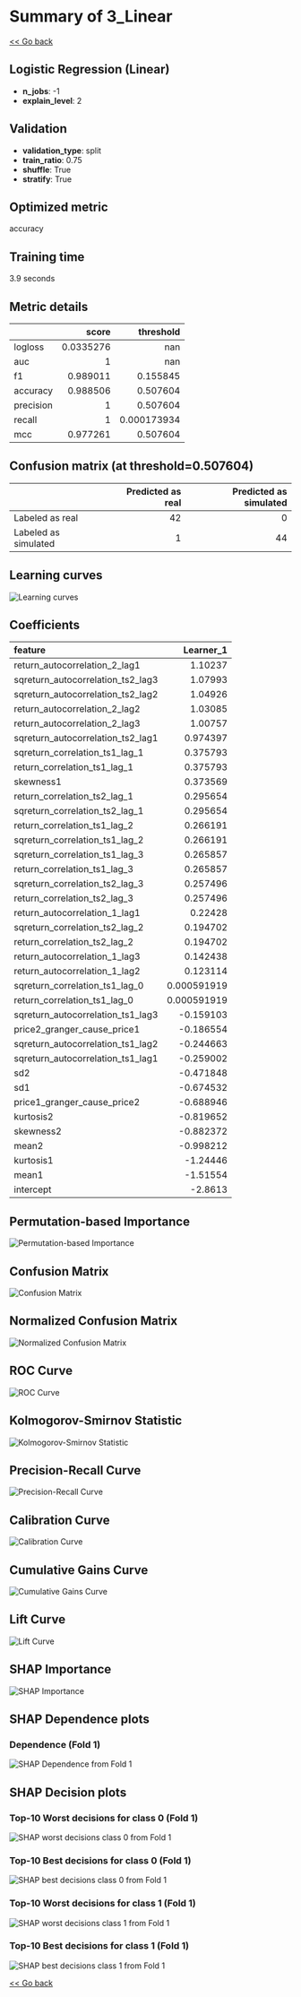 # Summary of 3_Linear

[<< Go back](../README.md)


## Logistic Regression (Linear)
- **n_jobs**: -1
- **explain_level**: 2

## Validation
 - **validation_type**: split
 - **train_ratio**: 0.75
 - **shuffle**: True
 - **stratify**: True

## Optimized metric
accuracy

## Training time

3.9 seconds

## Metric details
|           |     score |     threshold |
|:----------|----------:|--------------:|
| logloss   | 0.0335276 | nan           |
| auc       | 1         | nan           |
| f1        | 0.989011  |   0.155845    |
| accuracy  | 0.988506  |   0.507604    |
| precision | 1         |   0.507604    |
| recall    | 1         |   0.000173934 |
| mcc       | 0.977261  |   0.507604    |


## Confusion matrix (at threshold=0.507604)
|                      |   Predicted as real |   Predicted as simulated |
|:---------------------|--------------------:|-------------------------:|
| Labeled as real      |                  42 |                        0 |
| Labeled as simulated |                   1 |                       44 |

## Learning curves
![Learning curves](learning_curves.png)

## Coefficients
| feature                           |    Learner_1 |
|:----------------------------------|-------------:|
| return_autocorrelation_2_lag1     |  1.10237     |
| sqreturn_autocorrelation_ts2_lag3 |  1.07993     |
| sqreturn_autocorrelation_ts2_lag2 |  1.04926     |
| return_autocorrelation_2_lag2     |  1.03085     |
| return_autocorrelation_2_lag3     |  1.00757     |
| sqreturn_autocorrelation_ts2_lag1 |  0.974397    |
| sqreturn_correlation_ts1_lag_1    |  0.375793    |
| return_correlation_ts1_lag_1      |  0.375793    |
| skewness1                         |  0.373569    |
| return_correlation_ts2_lag_1      |  0.295654    |
| sqreturn_correlation_ts2_lag_1    |  0.295654    |
| return_correlation_ts1_lag_2      |  0.266191    |
| sqreturn_correlation_ts1_lag_2    |  0.266191    |
| sqreturn_correlation_ts1_lag_3    |  0.265857    |
| return_correlation_ts1_lag_3      |  0.265857    |
| sqreturn_correlation_ts2_lag_3    |  0.257496    |
| return_correlation_ts2_lag_3      |  0.257496    |
| return_autocorrelation_1_lag1     |  0.22428     |
| sqreturn_correlation_ts2_lag_2    |  0.194702    |
| return_correlation_ts2_lag_2      |  0.194702    |
| return_autocorrelation_1_lag3     |  0.142438    |
| return_autocorrelation_1_lag2     |  0.123114    |
| sqreturn_correlation_ts1_lag_0    |  0.000591919 |
| return_correlation_ts1_lag_0      |  0.000591919 |
| sqreturn_autocorrelation_ts1_lag3 | -0.159103    |
| price2_granger_cause_price1       | -0.186554    |
| sqreturn_autocorrelation_ts1_lag2 | -0.244663    |
| sqreturn_autocorrelation_ts1_lag1 | -0.259002    |
| sd2                               | -0.471848    |
| sd1                               | -0.674532    |
| price1_granger_cause_price2       | -0.688946    |
| kurtosis2                         | -0.819652    |
| skewness2                         | -0.882372    |
| mean2                             | -0.998212    |
| kurtosis1                         | -1.24446     |
| mean1                             | -1.51554     |
| intercept                         | -2.8613      |


## Permutation-based Importance
![Permutation-based Importance](permutation_importance.png)
## Confusion Matrix

![Confusion Matrix](confusion_matrix.png)


## Normalized Confusion Matrix

![Normalized Confusion Matrix](confusion_matrix_normalized.png)


## ROC Curve

![ROC Curve](roc_curve.png)


## Kolmogorov-Smirnov Statistic

![Kolmogorov-Smirnov Statistic](ks_statistic.png)


## Precision-Recall Curve

![Precision-Recall Curve](precision_recall_curve.png)


## Calibration Curve

![Calibration Curve](calibration_curve_curve.png)


## Cumulative Gains Curve

![Cumulative Gains Curve](cumulative_gains_curve.png)


## Lift Curve

![Lift Curve](lift_curve.png)



## SHAP Importance
![SHAP Importance](shap_importance.png)

## SHAP Dependence plots

### Dependence (Fold 1)
![SHAP Dependence from Fold 1](learner_fold_0_shap_dependence.png)

## SHAP Decision plots

### Top-10 Worst decisions for class 0 (Fold 1)
![SHAP worst decisions class 0 from Fold 1](learner_fold_0_shap_class_0_worst_decisions.png)
### Top-10 Best decisions for class 0 (Fold 1)
![SHAP best decisions class 0 from Fold 1](learner_fold_0_shap_class_0_best_decisions.png)
### Top-10 Worst decisions for class 1 (Fold 1)
![SHAP worst decisions class 1 from Fold 1](learner_fold_0_shap_class_1_worst_decisions.png)
### Top-10 Best decisions for class 1 (Fold 1)
![SHAP best decisions class 1 from Fold 1](learner_fold_0_shap_class_1_best_decisions.png)

[<< Go back](../README.md)

